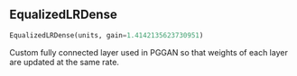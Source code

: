 ## EqualizedLRDense
```python
EqualizedLRDense(units, gain=1.4142135623730951)
```
Custom fully connected layer used in PGGAN so that weights of each layer are updated at the same rate.    